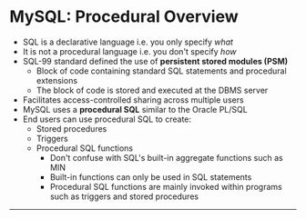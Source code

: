 # MySQL: Procedural Overview

- SQL is a declarative language i.e. you only specify *what*
- It is not a procedural language i.e. you don't specify *how*
- SQL-99 standard defined the use of **persistent stored modules (PSM)**
  - Block of code containing standard SQL statements and procedural extensions
  - The block of code is stored and executed at the DBMS server
- Facilitates access-controlled sharing across multiple users
- MySQL uses a **procedural SQL** similar to the Oracle PL/SQL
- End users can use procedural SQL to create:
  - Stored procedures
  - Triggers
  - Procedural SQL functions
    - Don't confuse with SQL's built-in aggregate functions such as MIN
    - Built-in functions can only be used in SQL statements
    - Procedural SQL functions are mainly invoked within programs such as triggers and  stored procedures

---